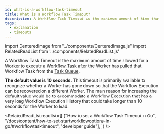 ```yaml
---
id: what-is-a-workflow-task-timeout
title: What is a Workflow Task Timeout?
description: A Workflow Task Timeout is the maximum amount of time that the Temporal Server will wait for a Worker to start processing a Workflow Task after the Task has been pulled from the Task Queue.
tags:
  - explanation
  - timeouts
---
```


import CenteredImage from "../components/CenteredImage.js"
import RelatedReadList from '../components/RelatedReadList.js'

A Workflow Task Timeout is the maximum amount of time allowed for a [Worker](/docs/content/what-is-a-worker) to execute a [Workflow Task](/docs/content/what-is-a-workflow-task) after the Worker has pulled that Workflow Task from the [Task Queue](/docs/content/what-is-a-task-queue).

<CenteredImage
imagePath="/diagrams/workflow-task-timeout.svg"
imageSize="100"
title="Workflow Task Timeout period"
/>

**The default value is 10 seconds.**
This timeout is primarily available to recognize whether a Worker has gone down so that the Workflow Execution can be recovered on a different Worker.
The main reason for increasing the default value would be to accommodate a Workflow Execution that has a very long Workflow Execution History that could take longer than 10 seconds for the Worker to load.

<RelatedReadList
readlist={[
["How to set a Workflow Task Timeout in Go", "/docs/content/how-to-set-startworkflowoptions-in-go/#workflowtasktimeout", "developer guide"],
]}
/>
